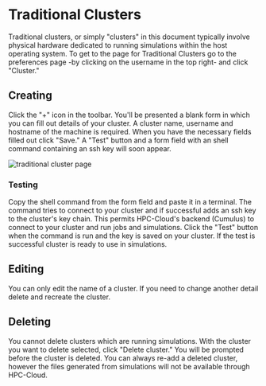 # Traditional Clusters

Traditional clusters, or simply "clusters" in this document typically involve physical hardware dedicated to running simulations within the host operating system. To get to the page for Traditional Clusters go to the preferences page -by clicking on the username in the top right- and click "Cluster."

## Creating

Click the "+" icon in the toolbar. You'll be presented a blank form in which you can fill out details of your cluster. A cluster name, username and hostname of the machine is required. When you have the necessary fields filled out click "Save." A "Test" button and a form field with an shell command containing an ssh key will soon appear.

![traditional cluster page](/hpccloud-kemsu/usage__images/prefs-trad.png)

### Testing

Copy the shell command from the form field and paste it in a terminal. The command tries to connect to your cluster and if successful adds an ssh key to the cluster's key chain. This permits HPC-Cloud's backend (Cumulus) to connect to your cluster and run jobs and simulations. Click the "Test" button when the command is run and the key is saved on your cluster. If the test is successful cluster is ready to use in simulations.

## Editing

You can only edit the name of a cluster. If you need to change another detail delete and recreate the cluster.

## Deleting

You cannot delete clusters which are running simulations. With the cluster you want to delete selected, click "Delete cluster." You will be prompted before the cluster is deleted. You can always re-add a deleted cluster, however the files generated from simulations will not be available through HPC-Cloud.
